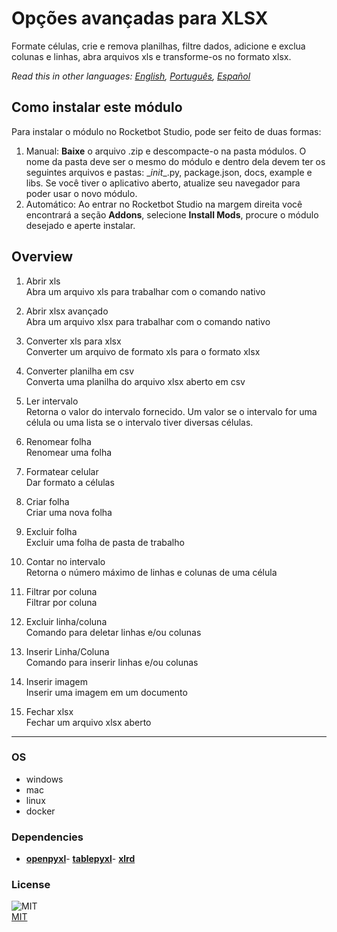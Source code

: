 



# Opções avançadas para XLSX
  
Formate células, crie e remova planilhas, filtre dados, adicione e exclua colunas e linhas, abra arquivos xls e transforme-os no formato xlsx.  

*Read this in other languages: [English](README.md), [Português](README.pr.md), [Español](README.es.md)*

## Como instalar este módulo
  
Para instalar o módulo no Rocketbot Studio, pode ser feito de duas formas:
1. Manual: __Baixe__ o arquivo .zip e descompacte-o na pasta módulos. O nome da pasta deve ser o mesmo do módulo e dentro dela devem ter os seguintes arquivos e pastas: \__init__.py, package.json, docs, example e libs. Se você tiver o aplicativo aberto, atualize seu navegador para poder usar o novo módulo.
2. Automático: Ao entrar no Rocketbot Studio na margem direita você encontrará a seção **Addons**, selecione **Install Mods**, procure o módulo desejado e aperte instalar.  


## Overview


1. Abrir xls  
Abra um arquivo xls para trabalhar com o comando nativo

2. Abrir xlsx avançado  
Abra um arquivo xlsx para trabalhar com o comando nativo

3. Converter xls para xlsx  
Converter um arquivo de formato xls para o formato xlsx

4. Converter planilha em csv  
Converta uma planilha do arquivo xlsx aberto em csv

5. Ler intervalo  
Retorna o valor do intervalo fornecido. Um valor se o intervalo for uma célula ou uma lista se o intervalo tiver diversas células.

6. Renomear folha  
Renomear uma folha

7. Formatear celular  
Dar formato a células

8. Criar folha  
Criar uma nova folha

9. Excluir folha  
Excluir uma folha de pasta de trabalho

10. Contar no intervalo  
Retorna o número máximo de linhas e colunas de uma célula

11. Filtrar por coluna  
Filtrar por coluna

12. Excluir linha/coluna  
Comando para deletar linhas e/ou colunas

13. Inserir Linha/Coluna  
Comando para inserir linhas e/ou colunas

14. Inserir imagem  
Inserir uma imagem em um documento

15. Fechar xlsx  
Fechar um arquivo xlsx aberto  




----
### OS

- windows
- mac
- linux
- docker

### Dependencies
- [**openpyxl**](https://pypi.org/project/openpyxl/)- [**tablepyxl**](https://pypi.org/project/tablepyxl/)- [**xlrd**](https://pypi.org/project/xlrd/)
### License
  
![MIT](https://camo.githubusercontent.com/107590fac8cbd65071396bb4d04040f76cde5bde/687474703a2f2f696d672e736869656c64732e696f2f3a6c6963656e73652d6d69742d626c75652e7376673f7374796c653d666c61742d737175617265)  
[MIT](http://opensource.org/licenses/mit-license.ph)